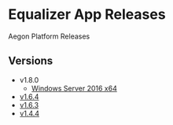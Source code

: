 # Equalizer App Releases
Aegon Platform Releases

## Versions
- v1.8.0
  - [Windows Server 2016 x64](https://github.com/aegonplatform/releases/releases/tag/v1.8.0)
- [v1.6.4](https://github.com/aegonplatform/releases/releases/tag/v1.6.4)
- [v1.6.3](https://github.com/aegonplatform/releases/releases/tag/v1.6.3)
- [v1.4.4](https://github.com/aegonplatform/releases/releases/tag/v1.4.4)
